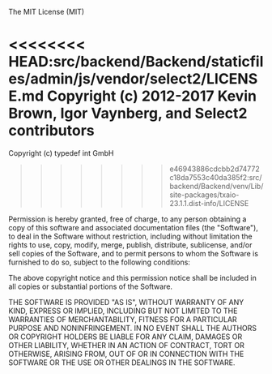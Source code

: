 The MIT License (MIT)

<<<<<<<< HEAD:src/backend/Backend/staticfiles/admin/js/vendor/select2/LICENSE.md
Copyright (c) 2012-2017 Kevin Brown, Igor Vaynberg, and Select2 contributors
========
Copyright (c) typedef int GmbH
>>>>>>>> e46943886cdcbb2d74772c18da7553c40da385f2:src/backend/Backend/venv/Lib/site-packages/txaio-23.1.1.dist-info/LICENSE

Permission is hereby granted, free of charge, to any person obtaining a copy
of this software and associated documentation files (the "Software"), to deal
in the Software without restriction, including without limitation the rights
to use, copy, modify, merge, publish, distribute, sublicense, and/or sell
copies of the Software, and to permit persons to whom the Software is
furnished to do so, subject to the following conditions:

The above copyright notice and this permission notice shall be included in
all copies or substantial portions of the Software.

THE SOFTWARE IS PROVIDED "AS IS", WITHOUT WARRANTY OF ANY KIND, EXPRESS OR
IMPLIED, INCLUDING BUT NOT LIMITED TO THE WARRANTIES OF MERCHANTABILITY,
FITNESS FOR A PARTICULAR PURPOSE AND NONINFRINGEMENT. IN NO EVENT SHALL THE
AUTHORS OR COPYRIGHT HOLDERS BE LIABLE FOR ANY CLAIM, DAMAGES OR OTHER
LIABILITY, WHETHER IN AN ACTION OF CONTRACT, TORT OR OTHERWISE, ARISING FROM,
OUT OF OR IN CONNECTION WITH THE SOFTWARE OR THE USE OR OTHER DEALINGS IN
THE SOFTWARE.
